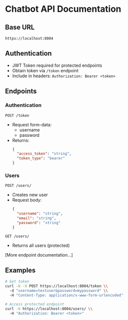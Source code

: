 # Chatbot API Documentation

## Base URL
`https://localhost:8004`

## Authentication
- JWT Token required for protected endpoints
- Obtain token via `/token` endpoint
- Include in headers: `Authorization: Bearer <token>`

## Endpoints

### Authentication
`POST /token`
- Request form-data:
  - username
  - password
- Returns: 
  ```json
  {
    "access_token": "string",
    "token_type": "bearer"
  }
  ```

### Users
`POST /users/`
- Creates new user
- Request body:
  ```json
  {
    "username": "string",
    "email": "string",
    "password": "string"
  }
  ```

`GET /users/`
- Returns all users (protected)

[More endpoint documentation...]

## Examples

```bash
# Get token
curl -k -X POST https://localhost:8004/token \\
  -d "username=testuser&password=mypassword" \\
  -H "Content-Type: application/x-www-form-urlencoded"

# Access protected endpoint
curl -k https://localhost:8004/users/ \\
  -H "Authorization: Bearer <token>"